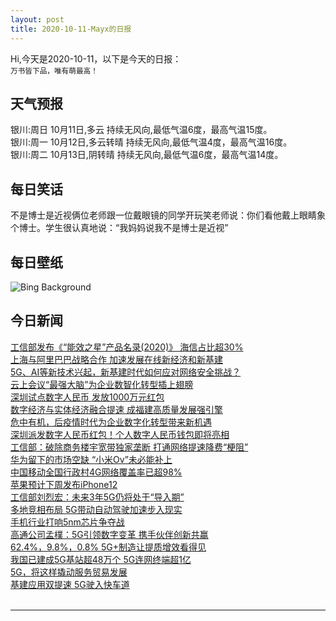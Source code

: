 ```yaml
---
layout: post
title: 2020-10-11-Mayx的日报
---
```


Hi,今天是2020-10-11，以下是今天的日报：<br><small>
万书皆下品，唯有萌最高！</small><!--more-->
## 天气预报
银川:周日 10月11日,多云 持续无风向,最低气温6度，最高气温15度。<br>银川:周一 10月12日,多云转晴 持续无风向,最低气温4度，最高气温16度。<br>银川:周二 10月13日,阴转晴 持续无风向,最低气温6度，最高气温14度。
## 每日笑话
不是博士是近视俩位老师跟一位戴眼镜的同学开玩笑老师说：你们看他戴上眼睛象个博士。学生很认真地说：“我妈妈说我不是博士是近视”
## 每日壁纸
![Bing Background](https://cn.bing.com/th?id=OHR.AmericanFlyer_EN-US0689904340_1920x1080.jpg&rf=LaDigue_1920x1080.jpg&pid=hp "Aerial view of American flamingos flying over Los Roques Archipelago National Park, Venezuela (© Cristian Lourenco/Getty Images)")
## 今日新闻

[工信部发布《“能效之星”产品名录(2020)》 海信占比超30%](http://it.people.com.cn/n1/2020/1010/c1009-31887155.html)   
[上海与阿里巴巴战略合作 加速发展在线新经济和新基建](http://it.people.com.cn/n1/2020/1010/c1009-31886739.html)   
[5G、AI等新技术兴起，新基建时代如何应对网络安全挑战？](http://it.people.com.cn/n1/2020/1010/c1009-31886679.html)   
[云上会议“最强大脑”为企业数智化转型插上翅膀](http://it.people.com.cn/n1/2020/1010/c1009-31886683.html)   
[深圳试点数字人民币 发放1000万元红包](http://it.people.com.cn/n1/2020/1010/c1009-31886694.html)   
[数字经济与实体经济融合提速 成福建高质量发展强引擎](http://it.people.com.cn/n1/2020/1010/c1009-31886688.html)   
[危中有机，后疫情时代为企业数字化转型带来新机遇](http://it.people.com.cn/n1/2020/1010/c1009-31886686.html)   
[深圳派发数字人民币红包！个人数字人民币钱包即将亮相](http://it.people.com.cn/n1/2020/1010/c1009-31886636.html)   
[工信部：破除商务楼宇宽带独家垄断 打通网络提速降费“梗阻”](http://it.people.com.cn/n1/2020/1009/c1068-31885462.html)   
[华为留下的市场空缺 “小米Ov”未必能补上](http://it.people.com.cn/n1/2020/1009/c1068-31885458.html)   
[中国移动全国行政村4G网络覆盖率已超98%](http://it.people.com.cn/n1/2020/1009/c1068-31885459.html)   
[苹果预计下周发布iPhone12](http://it.people.com.cn/n1/2020/1009/c1068-31885460.html)   
[工信部刘烈宏：未来3年5G仍将处于“导入期”](http://it.people.com.cn/n1/2020/1009/c1068-31885461.html)   
[多地竞相布局 5G带动自动驾驶加速步入现实](http://it.people.com.cn/n1/2020/1009/c1068-31885455.html)   
[手机行业打响5nm芯片争夺战](http://it.people.com.cn/n1/2020/1009/c1068-31885457.html)   
[高通公司孟樸：5G引领数字变革 携手伙伴创新共赢](http://it.people.com.cn/n1/2020/1009/c1068-31885454.html)   
[62.4%，9.8%，0.8% 5G+制造让提质增效看得见](http://it.people.com.cn/n1/2020/1009/c1068-31885456.html)   
[我国已建成5G基站超48万个 5G连网终端超1亿](http://it.people.com.cn/n1/2020/1009/c1068-31885471.html)   
[5G，将这样撬动服务贸易发展](http://it.people.com.cn/n1/2020/1009/c1068-31885470.html)   
[基建应用双提速 5G驶入快车道](http://it.people.com.cn/n1/2020/1009/c1068-31885469.html)   
<br />

***

<small></small>
